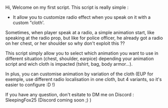 Hi, Welcome on my first script.
This script is really simple :

- It allow you to customize radio effect when you speak on it with a custom "cloth'.

Sometimes, when player speak at a radio, a simple animation start, like speaking at the radio prop, but like for police officer, he already got a radio on her chest, or her shoulder
so why don't exploit this ??

This script simply allow you to select which animation you want to use in different situation (chest, shoulder, earpice) depending your animation script and wich cloth is impacted (tshirt, bag, body armor...).

In plus, you can customise animation by variation of the cloth (EUP for exemple, use different radio localisation in one cloth, but 4 variants, so it's easier to configure :D !)

If you have any question, don't esitate to DM me on Discord : SleepingFox25 (Discord coming soon ;) )
